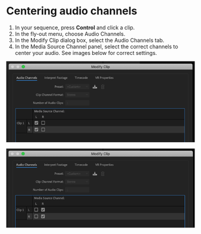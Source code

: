 # Centering audio channels

1. In your sequence, press **Control** and click a clip.
2. In the fly-out menu, choose Audio Channels.
3. In the Modify Clip dialog box, select the Audio Channels tab.
4. In the Media Source Channel panel, select the correct channels to center your audio. See images below for correct settings.

![Handheld mic, lavalier mic, or mult box clip settings.](../.gitbook/assets/centering-audio-channels-left.png)

![Shotgun mic channel clip settings.](../.gitbook/assets/centering-audio-channels-right.png)
